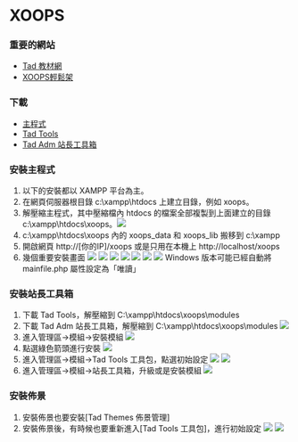 # XOOPS
### 重要的網站
* [Tad 教材網](http://www.tad0616.net/)
* [XOOPS輕鬆架](http://campus-xoops.tn.edu.tw/)

### 下載
* [主程式](http://www.tad0616.net/modules/tad_uploader/index.php?op=dlfile&cfsn=750&cat_sn=62&name=xoops-2.5.7_tw_20140718.zip)
* [Tad Tools](http://campus-xoops.tn.edu.tw/modules/tad_modules/index.php?module_sn=1)
* [Tad Adm 站長工具箱](http://campus-xoops.tn.edu.tw/modules/tad_modules/index.php?module_sn=17)

### 安裝主程式
1. 以下的安裝都以 XAMPP 平台為主。
2. 在網頁伺服器根目錄 c:\xampp\htdocs 上建立目錄，例如 xoops。
3. 解壓縮主程式，其中壓縮檔內 htdocs 的檔案全部複製到上面建立的目錄 c:\xampp\htdocs\xoops。![](images/xoops-setup1.png)
4. c:\xampp\htdocs\xoops 內的 xoops_data 和 xoops_lib 搬移到 c:\xampp
5. 開啟網頁 http://[你的IP]/xoops 或是只用在本機上 http://localhost/xoops
6. 幾個重要安裝畫面
![](images/xoops-setup2.png)
![](images/xoops-setup3.png)
![](images/xoops-setup4.png)
![](images/xoops-setup5.png)
![](images/xoops-setup6.png)
![](images/xoops-setup7.png)
![](images/xoops-setup8.png)
Windows 版本可能已經自動將 mainfile.php 屬性設定為「唯讀」

### 安裝站長工具箱
1. 下載 Tad Tools，解壓縮到 C:\xampp\htdocs\xoops\modules
2. 下載 Tad Adm 站長工具箱，解壓縮到 C:\xampp\htdocs\xoops\modules
![](images/xoops-setup9.png)
3. 進入管理區->模組->安裝模組 
![](images/xoops-setup10.png)
4. 點選綠色箭頭進行安裝
![](images/xoops-setup11-2.png)
5. 進入管理區->模組->Tad Tools 工具包，點選初始設定
![](images/xoops-setup12.png)
![](images/xoops-setup13.png)
6. 進入管理區->模組->站長工具箱，升級或是安裝模組
![](images/xoops-setup14.png)

### 安裝佈景
1. 安裝佈景也要安裝[Tad Themes 佈景管理]
2. 安裝佈景後，有時候也要重新進入[Tad Tools 工具包]，進行初始設定
![](images/xoops-setup12.png)
![](images/xoops-setup13.png)